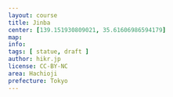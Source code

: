 ```yaml
---
layout: course
title: Jinba
center: [139.151930809021, 35.61606986594179]
map:
info:
tags: [ statue, draft ]
author: hikr.jp
license: CC-BY-NC
area: Hachioji
prefecture: Tokyo
---
```

